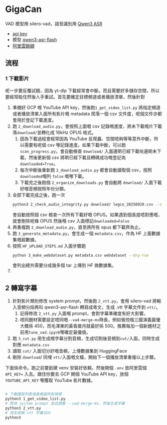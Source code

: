 # GigaCan

VAD 模型用 silero-vad，語音識別用 [Qwen3 ASR](https://qwen.ai/blog?id=41e4c0f6175f9b004a03a07e42343eaaf48329e7&from=research.latest-advancements-list)

- [api key](https://bailian.console.aliyun.com/?tab=model#/api-key)
- 模型 [qwen3-asr-flash](https://bailian.console.aliyun.com/?tab=model#/model-market/detail/group-qwen3-asr-flash?modelGroup=group-qwen3-asr-flash)
- [阿里雲餘額](https://billing-cost.console.aliyun.com/fortune/billing-account)

## 流程

### 1 下載影片

呢一步要反覆試錯，因為 yt-dlp 下載經常會中斷。而且需要好多儲存空間，所以要經常𥄫住然後人手重試。首先要確定目標頻道或者播放清單，然後針對

1. 準備好 GCP 嘅 YouTube API key，然後跑`1_get_video_list.py` 將指定頻道或者播放清單入面所有影片嘅 metadata 爬落一個 csv 文件度，呢個文件亦都會用於登記下載進度。
1. 跑 `2_download_audio.py`，會按照上面嘅 csv 記錄嘅進度，將未下載嘅片下載落`download/`並轉化成 16kHz OPUS 格式。
    1. 因為下載過程會經常因為 YouTube 反爬蟲、空間唔夠等等意外中斷，所以需要有呢個 csv 嚟記錄進度。如果下載中斷，可以跑 `scan_progress.py`，會自動檢查 `download/` 入面邊啲已經下載咗邊啲未下載，然後更新個 csv 將啲已經下載且轉碼成功嘅登記為 `downloaded=True`。
    1. 每次中斷後重新跑 `2_download_audio.py` 都會自動讀取個 csv，按照 `downloaded`嗰列 `false` 嘅嚟下載。
    1. 下載完之後跑個 `2_organize_downloads.py` 會自動將 `download/` 入面下載好嘅音頻按照年份分類。
1. 全部下載完成之後，跑一次
    ```bash
    python3 2_check_audio_integrity.py download/ legco_20250920.csv --cleanup --auto-yes
    ```
    會自動按照個 csv 檢查一次所有下載好嘅 OPUS。如果遇到個長度唔對應嘅，就會刪除呢條 OPUS 然後喺 csv 入面標記`downloaded=False`
1. 再重複跑 `2_download_audio.py`，直至將所有 opus 都下載齊為止。
1. 跑 `3_generate_metadata.py`，會生成一個 `metadata.csv`，作為 HF 上面數據集嘅超數據。
1. 按照 `HF_UPLOAD_STEPS.md` 入面步驟跑
    ```bash
    python 3_make_webdataset.py metadata.csv webdataset --dry-run
    ```
    會列出總共需要分成幾多個 tar 上傳到 HF 做數據集。
1. 

## 2 轉寫字幕

1. 針對影片類別修改 system  prompt，然後跑 `2_vtt.py`，會用 silero-vad 將輸入音頻分段再叫 qwen3-asr-flash 轉寫成粵文，生成 .vtt 字幕文件到 `vtt/`。
    1. 記得修改 `2_vtt.py` 入面嘅 prompt，會對字幕準確度有好大影響。
    1. 唔同題材需要設定唔同嘅`--vad-merge-ms`時長，例如張悦楷三國演義最優大概係 450，而毛澤東的黃昏歲月就最好係 500。推薦每加一個新題材之前用`tune_vad.ipynb`嚟確定最優值。
1. 跑 `3_cut.py` 用生成嘅字幕分割音頻，生成切割後音頻到`cut/`入面，同時生成對應 `metadata.csv`
1. 讀取 `cut/` 入面切分好嘅音頻，上傳數據集到 HuggingFace
1. 刪除 `download`/ 同埋 `vtt/`入面嘅文檔，開始下一個播放清單重複以上步驟。

下面係命令。跑之前要創建 venv 安裝好依賴，然後開個 `.env` 放阿里雲個 `API_KEY=` 入去。跟住你要去 GCP 開個 YouTube API key，放個 `YOUTUBE_API_KEY` 嚟獲取 YouTube 影片數據。

```bash

# 下載播放列表或者頻道所有視頻
python3 1_get_video_list.py
# 修改 system prompt 並且調整 --vad-merge-ms，然後生成字幕
python3 2_vtt.py
# 用生成嘅 vtt 字幕切分
python3
```
